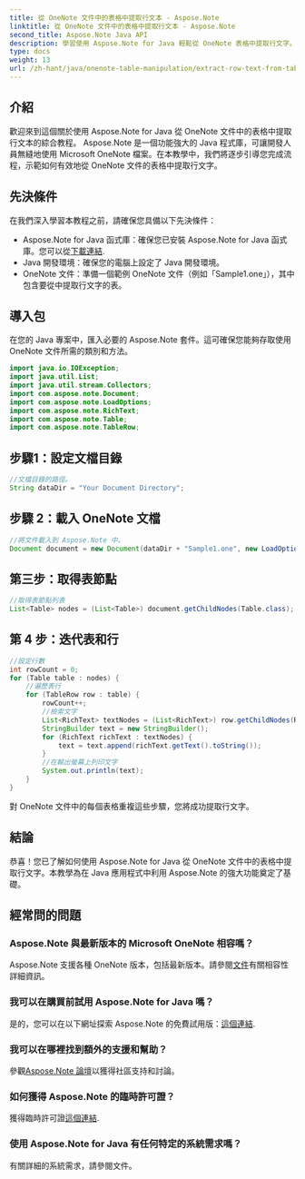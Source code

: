 ```yaml
---
title: 從 OneNote 文件中的表格中提取行文本 - Aspose.Note
linktitle: 從 OneNote 文件中的表格中提取行文本 - Aspose.Note
second_title: Aspose.Note Java API
description: 學習使用 Aspose.Note for Java 輕鬆從 OneNote 表格中提取行文字。請按照我們的逐步指南進行無縫整合。
type: docs
weight: 13
url: /zh-hant/java/onenote-table-manipulation/extract-row-text-from-table/
---
```

## 介紹
歡迎來到這個關於使用 Aspose.Note for Java 從 OneNote 文件中的表格中提取行文本的綜合教程。 Aspose.Note 是一個功能強大的 Java 程式庫，可讓開發人員無縫地使用 Microsoft OneNote 檔案。在本教學中，我們將逐步引導您完成流程，示範如何有效地從 OneNote 文件的表格中提取行文字。
## 先決條件
在我們深入學習本教程之前，請確保您具備以下先決條件：
-  Aspose.Note for Java 函式庫：確保您已安裝 Aspose.Note for Java 函式庫。您可以從[下載連結](https://releases.aspose.com/note/java/).
- Java 開發環境：確保您的電腦上設定了 Java 開發環境。
- OneNote 文件：準備一個範例 OneNote 文件（例如「Sample1.one」），其中包含要從中提取行文字的表。
## 導入包
在您的 Java 專案中，匯入必要的 Aspose.Note 套件。這可確保您能夠存取使用 OneNote 文件所需的類別和方法。
```java
import java.io.IOException;
import java.util.List;
import java.util.stream.Collectors;
import com.aspose.note.Document;
import com.aspose.note.LoadOptions;
import com.aspose.note.RichText;
import com.aspose.note.Table;
import com.aspose.note.TableRow;
```
## 步驟1：設定文檔目錄
```java
//文檔目錄的路徑。
String dataDir = "Your Document Directory";
```
## 步驟 2：載入 OneNote 文檔
```java
//將文件載入到 Aspose.Note 中。
Document document = new Document(dataDir + "Sample1.one", new LoadOptions());
```
## 第三步：取得表節點
```java
//取得表節點列表
List<Table> nodes = (List<Table>) document.getChildNodes(Table.class);
```
## 第 4 步：迭代表和行
```java
//設定行數
int rowCount = 0;
for (Table table : nodes) {
    //遍歷表行
    for (TableRow row : table) {
        rowCount++;
        //檢索文字
        List<RichText> textNodes = (List<RichText>) row.getChildNodes(RichText.class);
        StringBuilder text = new StringBuilder();
        for (RichText richText : textNodes) {
            text = text.append(richText.getText().toString());
        }
        //在輸出螢幕上列印文字
        System.out.println(text);
    }
}
```
對 OneNote 文件中的每個表格重複這些步驟，您將成功提取行文字。
## 結論
恭喜！您已了解如何使用 Aspose.Note for Java 從 OneNote 文件中的表格中提取行文字。本教學為在 Java 應用程式中利用 Aspose.Note 的強大功能奠定了基礎。
## 經常問的問題
### Aspose.Note 與最新版本的 Microsoft OneNote 相容嗎？
 Aspose.Note 支援各種 OneNote 版本，包括最新版本。請參閱[文件](https://reference.aspose.com/note/java/)有關相容性詳細資訊。
### 我可以在購買前試用 Aspose.Note for Java 嗎？
是的，您可以在以下網址探索 Aspose.Note 的免費試用版：[這個連結](https://releases.aspose.com/).
### 我可以在哪裡找到額外的支援和幫助？
參觀[Aspose.Note 論壇](https://forum.aspose.com/c/note/28)以獲得社區支持和討論。
### 如何獲得 Aspose.Note 的臨時許可證？
獲得臨時許可證[這個連結](https://purchase.aspose.com/temporary-license/).
### 使用 Aspose.Note for Java 有任何特定的系統需求嗎？
有關詳細的系統需求，請參閱文件。